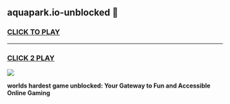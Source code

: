 
## aquapark.io-unblocked 👋
<h3>
<a href="https://premium.freeplayer.one?title=aquapark.io-unblocked&ref=14F">CLICK TO PLAY</a></h3>
<hr>

<h3>
<a href="https://premium.freeplayer.one?title=aquapark.io-unblocked&ref=14F">CLICK 2 PLAY</a>
  
</h3>

<a href="https://premium.freeplayer.one?title=aquapark.io-unblocked&ref=12F/"><img src="https://clearcache.store/games.png"></a>


**worlds hardest game unblocked: Your Gateway to Fun and Accessible Online Gaming**

